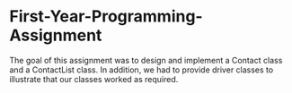 # First-Year-Programming-Assignment

The goal of this assignment was to design and implement a Contact class and a ContactList class. In addition, we had to provide driver classes to illustrate that our classes worked as required.

